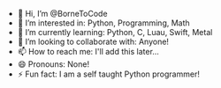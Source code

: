 - 👋 Hi, I’m @BorneToCode
- 👀 I’m interested in: Python, Programming, Math
- 🌱 I’m currently learning: Python, C, Luau, Swift, Metal
- 💞️ I’m looking to collaborate with: Anyone!
- 📫 How to reach me: I'll add this later...
- 😄 Pronouns: None!
- ⚡ Fun fact: I am a self taught Python programmer!

<!---
BorneToCode/BorneToCode is a ✨ special ✨ repository because its `README.md` (this file) appears on your GitHub profile.
You can click the Preview link to take a look at your changes.
--->
